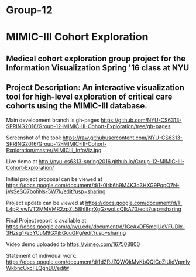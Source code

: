 # Group-12

# MIMIC-III Cohort Exploration

## Medical cohort exploration group project for the Information Visualization Spring '16 class at NYU

## Project Description: An interactive visualization tool for high-level exploration of critical care cohorts using the MIMIC-III database.

Main development branch is gh-pages https://github.com/NYU-CS6313-SPRING2016/Group-12-MIMIC-III-Cohort-Exploration/tree/gh-pages

Screenshot of the tool: https://raw.githubusercontent.com/NYU-CS6313-SPRING2016/Group-12-MIMIC-III-Cohort-Exploration/master/MIMICIII_InfoViz.jpg

Live demo at http://nyu-cs6313-spring2016.github.io/Group-12-MIMIC-III-Cohort-Exploration/

Initial project proposal can be viewed at https://docs.google.com/document/d/1-0Irb6h9M4K3o3HXG9PopQ7N-jVsSeSQ7bohNs-5W7k/edit?usp=sharing

Project update can be viewed at https://docs.google.com/document/d/1-L4pR_vwIVT2MMVMR2zpZL58hl8qrXgGxwoLcQIkA70/edit?usp=sharing

Final Project report is available at 
https://docs.google.com/a/nyu.edu/document/d/1GcAxDF5mdjUeVFUDlx-3Hzsg17e5YCuM9GXjEGouGPg/edit?usp=sharing

Video demo uploaded to https://vimeo.com/167508800

Statement of individual work: https://docs.google.com/document/d/1d2RJZQWQkMvKbQQICpZiUidVpmIvWkbncUxcFLQgnEU/edit#
